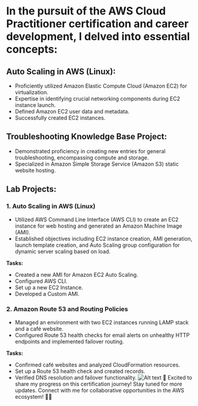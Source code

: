 # In the pursuit of the AWS Cloud Practitioner certification and career development, I delved into essential concepts:

## Auto Scaling in AWS (Linux):
- Proficiently utilized Amazon Elastic Compute Cloud (Amazon EC2) for virtualization.
- Expertise in identifying crucial networking components during EC2 instance launch.
- Defined Amazon EC2 user data and metadata.
- Successfully created EC2 instances.

## Troubleshooting Knowledge Base Project:
- Demonstrated proficiency in creating new entries for general troubleshooting, encompassing compute and storage.
- Specialized in Amazon Simple Storage Service (Amazon S3) static website hosting.

## Lab Projects:

### 1. Auto Scaling in AWS (Linux)
- Utilized AWS Command Line Interface (AWS CLI) to create an EC2 instance for web hosting and generated an Amazon Machine Image (AMI).
- Established objectives including EC2 instance creation, AMI generation, launch template creation, and Auto Scaling group configuration for dynamic server scaling based on load.

**Tasks:**
- Created a new AMI for Amazon EC2 Auto Scaling.
- Configured AWS CLI.
- Set up a new EC2 Instance.
- Developed a Custom AMI.

### 2. Amazon Route 53 and Routing Policies
- Managed an environment with two EC2 instances running LAMP stack and a café website.
- Configured Route 53 health checks for email alerts on unhealthy HTTP endpoints and implemented failover routing.

**Tasks:**
- Confirmed café websites and analyzed CloudFormation resources.
- Set up a Route 53 health check and created records.
- Verified DNS resolution and failover functionality.
![Alt text](../Route_53_records.jpg)
🚀 Excited to share my progress on this certification journey! Stay tuned for more updates. Connect with me for collaborative opportunities in the AWS ecosystem! 👥🌐

